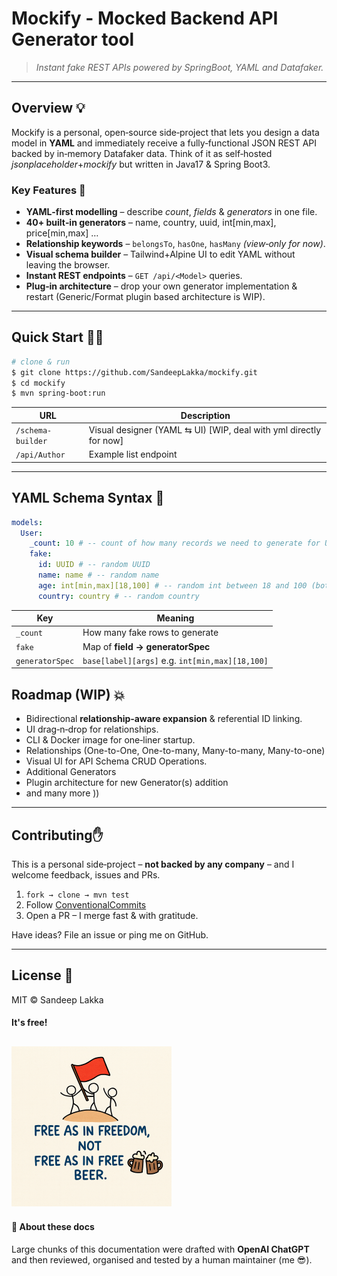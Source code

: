 # Mockify - Mocked Backend API Generator tool

> *Instant fake REST APIs powered by SpringBoot, YAML and Datafaker.*
>
---

## Overview 💡

Mockify is a personal, open‑source side‑project that lets you design a data model in **YAML** and immediately receive a
fully‑functional JSON REST API backed by in‑memory Datafaker data. Think of it as self‑hosted *jsonplaceholder*+*mockify*
but written in Java17 & Spring Boot3.

### Key Features 🔦

* **YAML‑first modelling** – describe *count*, *fields* & *generators* in one file.
* **40+ built‑in generators** – name, country, uuid, int\[min,max], price\[min,max] …
* **Relationship keywords** – `belongsTo`, `hasOne`, `hasMany` *(view‑only for now)*.
* **Visual schema builder** – Tailwind+Alpine UI to edit YAML without leaving the browser.
* **Instant REST endpoints** – `GET /api/<Model>` queries.
* **Plug‑in architecture** – drop your own generator implementation & restart (Generic/Format plugin based architecture
  is WIP).

---

## Quick Start 🤘🏼

```bash
# clone & run
$ git clone https://github.com/SandeepLakka/mockify.git
$ cd mockify
$ mvn spring-boot:run
```

| URL                                | Description                 |
| ---------------------------------- | --------------------------- |
| `/schema-builder`                  | Visual designer (YAML ⇆ UI) [WIP, deal with yml directly for now] |
| `/api/Author`                      | Example list endpoint       |

---

## YAML Schema Syntax 🧾

```yaml
models:
  User:
    _count: 10 # -- count of how many records we need to generate for User
    fake:
      id: UUID # -- random UUID
      name: name # -- random name
      age: int[min,max][18,100] # -- random int between 18 and 100 (both inclusive)
      country: country # -- random country
```

| Key             | Meaning                                         |
| --------------- | ----------------------------------------------- |
| `_count`        | How many fake rows to generate                  |
| `fake`          | Map of **field → generatorSpec**                |
| `generatorSpec` | `base[label][args]` e.g. `int[min,max][18,100]` |

## Roadmap (WIP) 💥

* Bidirectional **relationship‑aware expansion** & referential ID linking.
* UI drag‑n‑drop for relationships.
* CLI & Docker image for one‑liner startup.
* Relationships (One-to-One, One-to-many, Many-to-many, Many-to-one)
* Visual UI for API Schema CRUD Operations.
* Additional Generators
* Plugin architecture for new Generator(s) addition
* and many more ))

---

## Contributing✋

This is a personal side‑project – **not backed by any company** – and I welcome feedback, issues and PRs.

1. `fork → clone → mvn test`
2. Follow [ConventionalCommits](https://www.conventionalcommits.org/)
3. Open a PR – I merge fast & with gratitude.

Have ideas? File an issue or ping me on GitHub.

---

## License 🔖

MIT © Sandeep Lakka

#### It's free!

![Free as in freedom not as free beer](assets/faif.png)
---

#### 🤖 About these docs

Large chunks of this documentation were drafted with **OpenAI ChatGPT** and then reviewed, organised and tested by a
human maintainer (me 😎).
